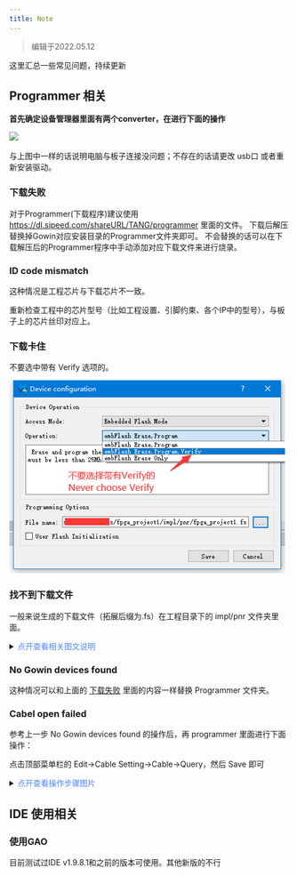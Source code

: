 ```yaml
---
title: Note
---
```


> 编辑于2022.05.12

这里汇总一些常见问题，持续更新

## Programmer 相关

**首先确定设备管理器里面有两个converter，在进行下面的操作**

![](./../../assets/questions/converter.png)

与上图中一样的话说明电脑与板子连接没问题；不存在的话请更改 usb口 或者重新安装驱动。

### 下载失败

对于Programmer(下载程序)建议使用 
https://dl.sipeed.com/shareURL/TANG/programmer 里面的文件。
下载后解压替换掉Gowin对应安装目录的Programmer文件夹即可。
不会替换的话可以在下载解压后的Programmer程序中手动添加对应下载文件来进行烧录。

### ID code mismatch

这种情况是工程芯片与下载芯片不一致。

重新检查工程中的芯片型号（比如工程设置、引脚约束、各个IP中的型号），与板子上的芯片丝印对应上。

### 下载卡住

不要选中带有 Verify 选项的。

![](./../assets/questions/never_choose_verify.png)

### 找不到下载文件

一般来说生成的下载文件（拓展后缀为.fs）在工程目录下的 impl/pnr 文件夹里面。

<details>
  <summary><font color="#4F84FF">点开查看相关图文说明</font></summary>
  <img src="./../assets/questions/fs_path.png">
  <p> 在上图中可以看到这个下载文件的路径为 /fpga_project1/impl/pnr/fpga_project1.fs </p>
  <p></p>
  <p> 其中 fpga_project1 为工程目录，impl 为 IDE 生成的目录，然后所需要的文件位于 pnr 文件夹内</p>
  <p></p>
  <p> 然后那个拓展名为 .fs 的文件就是下载到 fpga 的文件</p>
</details>

### No Gowin devices found

这种情况可以和上面的 [下载失败](#下载失败) 里面的内容一样替换 Programmer 文件夹。

### Cabel open failed

参考上一步 No Gowin devices found 的操作后，再 programmer 里面进行下面操作：

点击顶部菜单栏的 Edit->Cable Setting->Cable->Query，然后 Save 即可

<details>
  <summary><font color="#4F84FF">点开查看操作步骤图片</font></summary>
  <img src="./../assets/questions/cable.png">
  <p>点击下图中的 Query</p>
  <img src="./../assets/questions/click_query.png" >
  <p>接着再点击 Save 即可</p>
</details>


## IDE 使用相关

### 使用GAO

目前测试过IDE v1.9.8.1和之前的版本可使用。其他新版的不行